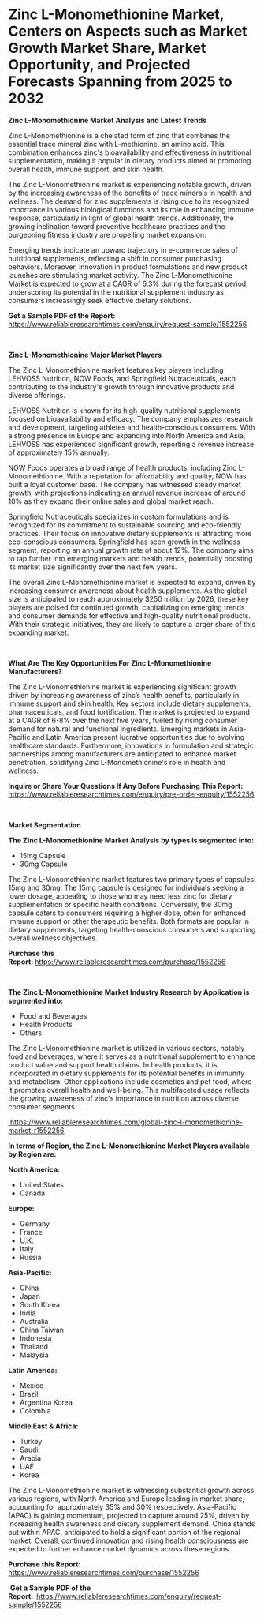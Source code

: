 <p><h1>Zinc L-Monomethionine Market, Centers on Aspects such as Market Growth Market Share, Market Opportunity, and Projected Forecasts Spanning from 2025 to 2032</h1></p><p><strong>Zinc L-Monomethionine Market Analysis and Latest Trends</strong></p>
<p><p>Zinc L-Monomethionine is a chelated form of zinc that combines the essential trace mineral zinc with L-methionine, an amino acid. This combination enhances zinc's bioavailability and effectiveness in nutritional supplementation, making it popular in dietary products aimed at promoting overall health, immune support, and skin health.</p><p>The Zinc L-Monomethionine market is experiencing notable growth, driven by the increasing awareness of the benefits of trace minerals in health and wellness. The demand for zinc supplements is rising due to its recognized importance in various biological functions and its role in enhancing immune response, particularly in light of global health trends. Additionally, the growing inclination toward preventive healthcare practices and the burgeoning fitness industry are propelling market expansion.</p><p>Emerging trends indicate an upward trajectory in e-commerce sales of nutritional supplements, reflecting a shift in consumer purchasing behaviors. Moreover, innovation in product formulations and new product launches are stimulating market activity. The Zinc L-Monomethionine Market is expected to grow at a CAGR of 6.3% during the forecast period, underscoring its potential in the nutritional supplement industry as consumers increasingly seek effective dietary solutions.</p></p>
<p><strong>Get a Sample PDF of the Report:&nbsp;</strong> <a href="https://www.reliableresearchtimes.com/enquiry/request-sample/1552256?utm_campaign=3352&utm_medium=2&utm_source=Github&utm_content=ia&utm_term=19042025&utm_id=zinc-l-monomethionine">https://www.reliableresearchtimes.com/enquiry/request-sample/1552256</a></p>
<p>&nbsp;</p>
<p><strong>Zinc L-Monomethionine Major Market Players</strong></p>
<p><p>The Zinc L-Monomethionine market features key players including LEHVOSS Nutrition, NOW Foods, and Springfield Nutraceuticals, each contributing to the industry's growth through innovative products and diverse offerings.</p><p>LEHVOSS Nutrition is known for its high-quality nutritional supplements focused on bioavailability and efficacy. The company emphasizes research and development, targeting athletes and health-conscious consumers. With a strong presence in Europe and expanding into North America and Asia, LEHVOSS has experienced significant growth, reporting a revenue increase of approximately 15% annually.</p><p>NOW Foods operates a broad range of health products, including Zinc L-Monomethionine. With a reputation for affordability and quality, NOW has built a loyal customer base. The company has witnessed steady market growth, with projections indicating an annual revenue increase of around 10% as they expand their online sales and global market reach.</p><p>Springfield Nutraceuticals specializes in custom formulations and is recognized for its commitment to sustainable sourcing and eco-friendly practices. Their focus on innovative dietary supplements is attracting more eco-conscious consumers. Springfield has seen growth in the wellness segment, reporting an annual growth rate of about 12%. The company aims to tap further into emerging markets and health trends, potentially boosting its market size significantly over the next few years.</p><p>The overall Zinc L-Monomethionine market is expected to expand, driven by increasing consumer awareness about health supplements. As the global size is anticipated to reach approximately $250 million by 2026, these key players are poised for continued growth, capitalizing on emerging trends and consumer demands for effective and high-quality nutritional products. With their strategic initiatives, they are likely to capture a larger share of this expanding market.</p></p>
<p>&nbsp;</p>
<p><strong>What Are The Key Opportunities For Zinc L-Monomethionine Manufacturers?</strong></p>
<p><p>The Zinc L-Monomethionine market is experiencing significant growth driven by increasing awareness of zinc’s health benefits, particularly in immune support and skin health. Key sectors include dietary supplements, pharmaceuticals, and food fortification. The market is projected to expand at a CAGR of 6-8% over the next five years, fueled by rising consumer demand for natural and functional ingredients. Emerging markets in Asia-Pacific and Latin America present lucrative opportunities due to evolving healthcare standards. Furthermore, innovations in formulation and strategic partnerships among manufacturers are anticipated to enhance market penetration, solidifying Zinc L-Monomethionine's role in health and wellness.</p></p>
<p><strong>Inquire or Share Your Questions If Any Before Purchasing This Report:</strong> <a href="https://www.reliableresearchtimes.com/enquiry/pre-order-enquiry/1552256?utm_campaign=3352&utm_medium=2&utm_source=Github&utm_content=ia&utm_term=19042025&utm_id=zinc-l-monomethionine">https://www.reliableresearchtimes.com/enquiry/pre-order-enquiry/1552256</a></p>
<p>&nbsp;</p>
<p><strong>Market Segmentation</strong></p>
<p><strong>The Zinc L-Monomethionine Market Analysis by types is segmented into:</strong></p>
<p><ul><li>15mg Capsule</li><li>30mg Capsule</li></ul></p>
<p><p>The Zinc L-Monomethionine market features two primary types of capsules: 15mg and 30mg. The 15mg capsule is designed for individuals seeking a lower dosage, appealing to those who may need less zinc for dietary supplementation or specific health conditions. Conversely, the 30mg capsule caters to consumers requiring a higher dose, often for enhanced immune support or other therapeutic benefits. Both formats are popular in dietary supplements, targeting health-conscious consumers and supporting overall wellness objectives.</p></p>
<p><strong>Purchase this Report:&nbsp;</strong><a href="https://www.reliableresearchtimes.com/purchase/1552256?utm_campaign=3352&utm_medium=2&utm_source=Github&utm_content=ia&utm_term=19042025&utm_id=zinc-l-monomethionine">https://www.reliableresearchtimes.com/purchase/1552256</a></p>
<p>&nbsp;</p>
<p><strong>The Zinc L-Monomethionine Market Industry Research by Application is segmented into:</strong></p>
<p><ul><li>Food and Beverages</li><li>Health Products</li><li>Others</li></ul></p>
<p><p>The Zinc L-Monomethionine market is utilized in various sectors, notably food and beverages, where it serves as a nutritional supplement to enhance product value and support health claims. In health products, it is incorporated in dietary supplements for its potential benefits in immunity and metabolism. Other applications include cosmetics and pet food, where it promotes overall health and well-being. This multifaceted usage reflects the growing awareness of zinc's importance in nutrition across diverse consumer segments.</p></p>
<p><a href="https://www.reliableresearchtimes.com/global-zinc-l-monomethionine-market-r1552256?utm_campaign=3352&utm_medium=2&utm_source=Github&utm_content=ia&utm_term=19042025&utm_id=zinc-l-monomethionine">&nbsp;https://www.reliableresearchtimes.com/global-zinc-l-monomethionine-market-r1552256</a></p>
<p><strong>In terms of Region, the Zinc L-Monomethionine Market Players available by Region are:</strong></p>
<p>
    <p> <strong> North America: </strong>
        <ul>
            <li>United States</li>
            <li>Canada</li>
        </ul>
        </p> 
    <p> <strong> Europe: </strong>
        <ul>
            <li>Germany</li>
            <li>France</li>
            <li>U.K.</li>
            <li>Italy</li>
            <li>Russia</li>
        </ul>
        </p> 
    <p> <strong> Asia-Pacific: </strong>
        <ul>
            <li>China</li>
            <li>Japan</li>
            <li>South Korea</li>
            <li>India</li>
            <li>Australia</li>
            <li>China Taiwan</li>
            <li>Indonesia</li>
            <li>Thailand</li>
            <li>Malaysia</li>
        </ul>
        </p> 
    <p> <strong> Latin America: </strong>
        <ul>
            <li>Mexico</li>
            <li>Brazil</li>
            <li>Argentina Korea</li>
            <li>Colombia</li>
        </ul>
        </p> 
    <p> <strong> Middle East & Africa: </strong>
        <ul>
            <li>Turkey</li>
            <li>Saudi</li>
            <li>Arabia</li>
            <li>UAE</li>
            <li>Korea</li>
        </ul>
    </p>
    </p>
<p><p>The Zinc L-Monomethionine market is witnessing substantial growth across various regions, with North America and Europe leading in market share, accounting for approximately 35% and 30% respectively. Asia-Pacific (APAC) is gaining momentum, projected to capture around 25%, driven by increasing health awareness and dietary supplement demand. China stands out within APAC, anticipated to hold a significant portion of the regional market. Overall, continued innovation and rising health consciousness are expected to further enhance market dynamics across these regions.</p></p>
<p><strong>Purchase this Report: </strong><a href="https://www.reliableresearchtimes.com/purchase/1552256?utm_campaign=3352&utm_medium=2&utm_source=Github&utm_content=ia&utm_term=19042025&utm_id=zinc-l-monomethionine">https://www.reliableresearchtimes.com/purchase/1552256</a></p>
<p>&nbsp;<strong>Get a Sample PDF of the Report:&nbsp;&nbsp;</strong><a href="https://www.reliableresearchtimes.com/enquiry/request-sample/1552256?utm_campaign=3352&utm_medium=2&utm_source=Github&utm_content=ia&utm_term=19042025&utm_id=zinc-l-monomethionine">https://www.reliableresearchtimes.com/enquiry/request-sample/1552256</a></p>
<p><strong></strong></p>
<p><p></p><p></p><p></p></p>